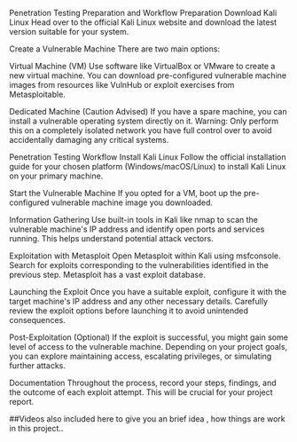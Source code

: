 
Penetration Testing Preparation and Workflow
Preparation
Download Kali Linux
Head over to the official Kali Linux website and download the latest version suitable for your system.

Create a Vulnerable Machine
There are two main options:

Virtual Machine (VM)
Use software like VirtualBox or VMware to create a new virtual machine. You can download pre-configured vulnerable machine images from resources like VulnHub or exploit exercises from Metasploitable.

Dedicated Machine (Caution Advised)
If you have a spare machine, you can install a vulnerable operating system directly on it. Warning: Only perform this on a completely isolated network you have full control over to avoid accidentally damaging any critical systems.

Penetration Testing Workflow
Install Kali Linux
Follow the official installation guide for your chosen platform (Windows/macOS/Linux) to install Kali Linux on your primary machine.

Start the Vulnerable Machine
If you opted for a VM, boot up the pre-configured vulnerable machine image you downloaded.

Information Gathering
Use built-in tools in Kali like nmap to scan the vulnerable machine's IP address and identify open ports and services running. This helps understand potential attack vectors.

Exploitation with Metasploit
Open Metasploit within Kali using msfconsole. Search for exploits corresponding to the vulnerabilities identified in the previous step. Metasploit has a vast exploit database.

Launching the Exploit
Once you have a suitable exploit, configure it with the target machine's IP address and any other necessary details. Carefully review the exploit options before launching it to avoid unintended consequences.

Post-Exploitation (Optional)
If the exploit is successful, you might gain some level of access to the vulnerable machine. Depending on your project goals, you can explore maintaining access, escalating privileges, or simulating further attacks.

Documentation
Throughout the process, record your steps, findings, and the outcome of each exploit attempt. This will be crucial for your project report.

##Videos also included here to give you an brief idea , how things are work in this project..
